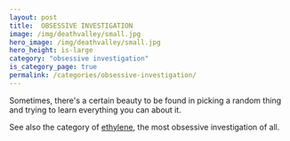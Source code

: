 ```yaml
---
layout: post
title:  OBSESSIVE INVESTIGATION
image: /img/deathvalley/small.jpg
hero_image: /img/deathvalley/small.jpg
hero_height: is-large
category: "obsessive investigation"
is_category_page: true
permalink: /categories/obsessive-investigation/
---
```


Sometimes, there's a certain beauty to be found in picking a random thing and trying to learn everything you can about it.

See also the category of [ethylene](/categories/ethylene), the most obsessive investigation of all.
